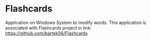 # Flashcards

Application on Windows System to modify words. 
This application is associated with Flashcards project in link: https://github.com/bartek56/Flashcards 


